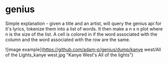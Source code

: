 # genius

Simple explanation - given a title and an artist, will query the genius api for it's lyrics, tokenize them into a list of words. It then make a n x n plot where n is the size of the list. A cell is colored in if the word associated with the column and the word associated with the row are the same.

![image example](https://github.com/adam-p/genius/dump/kanye west/All of the Lights_kanye west.jpg "Kanye West's All of the lights")
